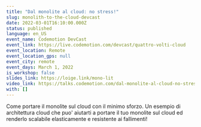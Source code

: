 ```yaml
---
title: "Dal monolite al cloud: no stress!"
slug: monolith-to-the-cloud-devcast
date: 2022-03-01T16:10:00.000Z
status: published
language: en_US
event_name: Codemotion DevCast
event_link: https://live.codemotion.com/devcast/quattro-volti-cloud
event_location: Remote
event_location_gps: null
event_city: remote
event_days: March 1, 2022
is_workshop: false
slides_link: https://loige.link/mono-lit
video_link: https://talks.codemotion.com/dal-monolite-al-cloud-no-stress
with: []
---
```


Come portare il monolite sul cloud con il minimo sforzo. Un esempio di architettura cloud che puo' aiutarti a portare il tuo monolite sul cloud ed renderlo scalabile elasticamente e resistente ai fallimenti!
